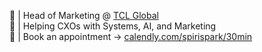 📌 | Head of Marketing @ [TCL Global](https://www.tclglobal.co.uk/)  
📌 | Helping CXOs with Systems, AI, and Marketing  
📅 | Book an appointment → [calendly.com/spirispark/30min](https://calendly.com/spirispark/30min)
